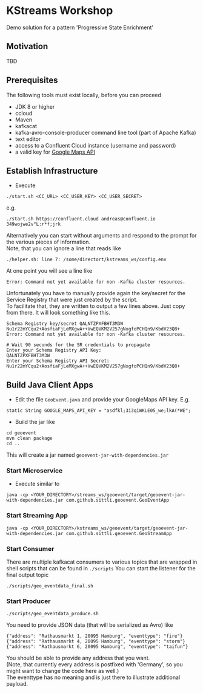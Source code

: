 # KStreams Workshop
Demo solution for a pattern 'Progressive State Enrichment'
## Motivation
TBD
## Prerequisites
The following tools must exist locally, before you can proceed
* JDK 8 or higher
* ccloud
* Maven
* kafkacat
* kafka-avro-console-producer command line tool (part of Apache Kafka)
* text editor
* access to a Confluent Cloud instance (username and password)
* a valid key for [Google Maps API](https://developers.google.com/maps/documentation/geocoding/get-api-key)
## Establish Infrastructure
* Execute 
```
./start.sh <CC_URL> <CC_USER_KEY> <CC_USER_SECRET>
```
e.g.
```
./start.sh https://confluent.cloud andreas@confluent.io 349wojwe2v"L:r*f;jrk
```
Alternatively you can start without arguments and respond to the prompt for the various pieces of information.\
Note, that you can ignore a line that reads like
```
./helper.sh: line 7: /some/directort/kstreams_ws/config.env
```
At one point you will see a line like 
```
Error: Command not yet available for non -Kafka cluster resources.
```
Unfortunately you have to manually provide again the key/secret for the Service Registry that were just created by the script.\
To facilitate that, they are written to output a few lines above. Just copy from there.
It will look something like this.
```
Schema Registry key/secret QALNTZPXFBHT3M3W Nu1r22mYCqu2+AosfiaFjLeMXgwA++VwEQVKM2V257gNxgfoPCHQn9/KbdV23Q8+
Error: Command not yet available for non -Kafka cluster resources.

# Wait 90 seconds for the SR credentials to propagate
Enter your Schema Registry API Key:
QALNTZPXFBHT3M3W
Enter your Schema Registry API Secret:
Nu1r22mYCqu2+AosfiaFjLeMXgwA++VwEQVKM2V257gNxgfoPCHQn9/KbdV23Q8+
```
## Build Java Client Apps
* Edit the file ```GeoEvent.java``` and provide your GoogleMaps API key. E.g.
```
static String GOOGLE_MAPS_API_KEY = "asdfkl;3i3qiWKLE05_we;lkA(*WE";
```
* Build the jar like
```
cd geoevent
mvn clean package
cd ..
```
This will create a jar named ```geoevent-jar-with-dependencies.jar```

### Start Microservice
* Execute similar to 
```
java -cp <YOUR_DIRECTORY>/streams_ws/geoevent/target/geoevent-jar-with-dependencies.jar com.github.sittli.geoevent.GeoEventApp
```
### Start Streaming App
```
java -cp <YOUR_DIRECTORY>/kstreams_ws/geoevent/target/geoevent-jar-with-dependencies.jar com.github.sittli.geoevent.GeoStreamApp
```
### Start Consumer
There are multiple kafkacat consumers to various topics that are wrapped in shell scripts that can be found in ```./scripts```
You can start the listener for the final output topic 
```
./scripts/geo_eventdata_final.sh
```
### Start Producer
```
./scripts/geo_eventdata_produce.sh
```
You need to provide JSON data (that will be serialized as Avro) like
```
{"address": "Rathausmarkt 1, 20095 Hamburg", "eventtype": "fire"}
{"address": "Rathausmarkt 4, 20095 Hamburg", "eventtype": "storm"}
{"address": "Rathausmarkt 6, 20095 Hamburg", "eventtype": "taifun"}
```
You should be able to provide any address that you want.\
(Note, that currently every address is postfixed with 'Germany', so you might want to change the code here as well.)\
The eventtype has no meaning and is just there to illustrate additional payload.


